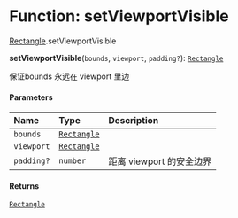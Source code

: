 # Function: setViewportVisible

[Rectangle](/en/auto-docs/editor/modules/Rectangle.md).setViewportVisible

**setViewportVisible**(`bounds`, `viewport`, `padding?`): [`Rectangle`](/en/auto-docs/editor/classes/Rectangle-1.md)

保证bounds 永远在 viewport 里边

#### Parameters

| Name | Type | Description |
| :------ | :------ | :------ |
| `bounds` | [`Rectangle`](/en/auto-docs/editor/classes/Rectangle-1.md) |  |
| `viewport` | [`Rectangle`](/en/auto-docs/editor/classes/Rectangle-1.md) |  |
| `padding?` | `number` | 距离 viewport 的安全边界 |

#### Returns

[`Rectangle`](/en/auto-docs/editor/classes/Rectangle-1.md)
